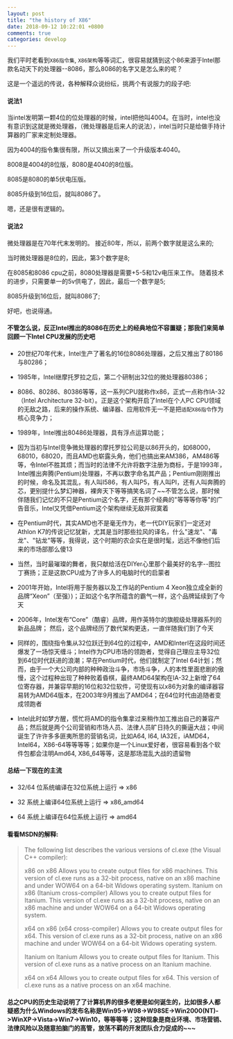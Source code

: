 ```yaml
---
layout: post
title: "the history of X86"
date: 2018-09-12 10:22:01 +0800
comments: true
categories: develop
---
```


我们平时老看到`X86指令集`, `X86架构`等等词汇，很容易就猜到这个86来源于Intel那款名动天下的处理器--8086，那么8086的名字又是怎么来的呢？

<!-- more -->

这是一个遥远的传说，各种解释众说纷纭，挑两个有说服力的段子吧:

#### 说法1

当intel发明第一颗4位的位处理器的时候，intel把他叫4004。在当时，intel也没有意识到这就是微处理器，（微处理器是后来人的说法），intel当时只是给做手持计算器的厂家来定制处理器。

因为4004的指令集很有限，所以又搞出来了一个升级版本4040。

8008是4004的8位版，8080是4040的8位版。

8085是8080的单5伏电压版。

8085升级到16位后，就叫8086了。

嗯，还是很有逻辑的。

#### 说法2

微处理器是在70年代末发明的。 接近80年，所以，前两个数字就是这么来的;

当时微处理器是8位的，因此，第3个数字是8;

在8085和8086 cpu之前，8080处理器是需要+5-5和12v电压来工作。 随着技术的进步，只需要单一的5v供电了，因此，最后一个数字是5;

8085升级到16位后，就叫8086了;

好吧，也说得通。


#### 不管怎么说，反正Intel推出的8086在历史上的经典地位不容置疑；那我们来简单回顾一下Intel CPU发展的历史吧

* 20世纪70年代末，Intel生产了著名的16位8086处理器，之后又推出了80186与80286；

* 1985年，Intel继摩托罗拉之后，第二个研制出32位的微处理器80386；

* 8086、80286、80386等等，这一系列CPU就称作x86，正式一点称作IA-32（Intel Architecture 32-bit）。正是这个架构开启了Intel在个人PC CPU领域的无敌之路，后来的操作系统、编译器、应用软件无一不是把`适配X86指令`作为核心竞争力；

* 1989年，Intel推出80486处理器，具有浮点运算功能； 

* 因为当初与Intel竞争微处理器的摩托罗拉公司是以86开头的，如68000，68010，68020，而且AMD也崭露头角，他们也搞出来AM386，AM486等等，令Intel不胜其烦；而当时的法律不允许将数字注册为商标，于是1993年，Intel推出奔腾(Pentium)处理器，不再以数字命名其产品；Pentium刚刚推出的时候，命名及其混乱，有人叫I586，有人叫P5，有人叫PI，还有人叫奔腾的芯，更别提什么梦幻神器，裸奔天下等等搞笑名词了~~不管怎么说，那时候伴随我们记忆的不只是Pentium这个名字，还有那个经典的"等等等你等"的广告音乐，Intel又凭借Pentium这个架构继续无敌并寂寞着

* 在Pentium时代，其实AMD也不是毫无作为，老一代DIY玩家们一定还对Athlon K7的传说记忆犹新，尤其是当时那些拉风的译名，什么"速龙"、"毒龙"、"钻龙"等等，我得说，这个时期的农企实在是很时髦，远远不像他们后来的市场部那么傻13

* 当然，当时最璀璨的舞者，我只献给活在DIYer心里那个最美好的名字--图拉丁赛扬；正是这款CPU成为了许多人的电脑时代的启蒙者

* 2001年开始，Intel将用于服务器以及工作站的Pentium 4 Xeon独立成全新的品牌“Xeon”（至强）)；正如这个名字所蕴含的霸气一样，这个品牌延续到了今天

* 2006年，Intel发布“Core”（酷睿）品牌，用作英特尔的旗舰级处理器系列的新品品牌； 然后，这个品牌经历了数代架构更迭，一直伴随我们到了今天

* 同样的，围绕指令集从32位跃迁到64位的过程中，AMD和Interl在这段时间还爆发了一场惊天缠斗；Intel作为CPU市场的领跑者，觉得自己理应主导32位到64位时代跃进的浪潮；早在Pentium时代，他们就制定了Intel 64计划；然而，由于一个大公司内部的种种政治斗争，市场斗争，人的本性里面悲剧的傲慢，这个过程种出现了种种败着昏棋，最终AMD64架构在IA-32上新增了64位寄存器，并兼容早期的16位和32位软件，可使现有以x86为对象的编译器容易转为AMD64版本，在2003年9月推出了AMD64；在64位时代由追随者变成领跑者

* Intel此时如梦方醒，慌忙将AMD的指令集拿过来稍作加工推出自己的兼容产品；然后就是两个公司营销和市场人员、法律人员旷日持久的撕逼大战；中间诞生了许许多多匪夷所思的营销名词，比如A64, I64, IA32E，iAMD64，Intel64，X86-64等等等等；如果你是一个Linux爱好者，很容易看到各个软件包都会注明Amd64, X86_64等等，这是那场混乱大战的遗留物

#### 总结一下现在的主流

* 32/64 位系统编译在32位系统上运行 => x86

* 32 系统上编译64位系统上运行 => x86_amd64

* 64 系统上编译在64位系统上运行 => amd64

#### 看看MSDN的解释:

> The following list describes the various versions of cl.exe (the Visual C++ compiler):
> 
> x86 on x86
> Allows you to create output files for x86 machines. This version of cl.exe runs as a 32-bit process, native on an x86 machine and under WOW64 on a 64-bit Widows operating system. 
> Itanium on x86 (Itanium cross-compiler) 
> Allows you to create output files for Itanium. This version of cl.exe runs as a 32-bit process, native on an x86 machine and under WOW64 on a 64-bit Widows operating system.
> 
> x64 on x86 (x64 cross-compiler)
> Allows you to create output files for x64. This version of cl.exe runs as a 32-bit process, native on an x86 machine and under WOW64 on a 64-bit Widows operating system.
> 
> Itanium on Itanium
> Allows you to create output files for Itanium. This version of cl.exe runs as a native process on an Itanium machine.
> 
> x64 on x64
> Allows you to create output files for x64. This version of cl.exe runs as a native process on an x64 machine.

#### 总之CPU的历史生动说明了了计算机界的很多老梗是如何诞生的，比如很多人都疑惑为什么Windows的发布名称是Win95->W98->W98SE->Win2000(NT)->WinXP->Vista->Win7->Win10，等等等等；这种现象是商业环境、市场营销、法律风险以及随意拍脑门的高管，放荡不羁的开发团队合力促成的~~~
